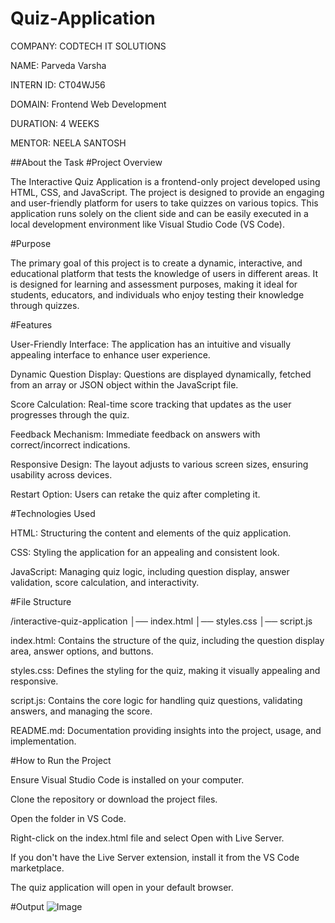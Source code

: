 # Quiz-Application
COMPANY: CODTECH IT SOLUTIONS

NAME: Parveda Varsha

INTERN ID: CT04WJ56

DOMAIN: Frontend Web Development

DURATION: 4 WEEKS

MENTOR: NEELA SANTOSH


##About the Task
#Project Overview

The Interactive Quiz Application is a frontend-only project developed using HTML, CSS, and JavaScript. The project is designed to provide an engaging and user-friendly platform for users to take quizzes on various topics. This application runs solely on the client side and can be easily executed in a local development environment like Visual Studio Code (VS Code).

#Purpose

The primary goal of this project is to create a dynamic, interactive, and educational platform that tests the knowledge of users in different areas. It is designed for learning and assessment purposes, making it ideal for students, educators, and individuals who enjoy testing their knowledge through quizzes.

#Features

User-Friendly Interface: The application has an intuitive and visually appealing interface to enhance user experience.

Dynamic Question Display: Questions are displayed dynamically, fetched from an array or JSON object within the JavaScript file.

Score Calculation: Real-time score tracking that updates as the user progresses through the quiz.

Feedback Mechanism: Immediate feedback on answers with correct/incorrect indications.

Responsive Design: The layout adjusts to various screen sizes, ensuring usability across devices.

Restart Option: Users can retake the quiz after completing it.

#Technologies Used

HTML: Structuring the content and elements of the quiz application.

CSS: Styling the application for an appealing and consistent look.

JavaScript: Managing quiz logic, including question display, answer validation, score calculation, and interactivity.

#File Structure

/interactive-quiz-application
│── index.html
│── styles.css
│── script.js

index.html: Contains the structure of the quiz, including the question display area, answer options, and buttons.

styles.css: Defines the styling for the quiz, making it visually appealing and responsive.

script.js: Contains the core logic for handling quiz questions, validating answers, and managing the score.

README.md: Documentation providing insights into the project, usage, and implementation.

#How to Run the Project

Ensure Visual Studio Code is installed on your computer.

Clone the repository or download the project files.

Open the folder in VS Code.

Right-click on the index.html file and select Open with Live Server.

If you don't have the Live Server extension, install it from the VS Code marketplace.

The quiz application will open in your default browser.

#Output
![Image](https://github.com/user-attachments/assets/0ec8999c-d84b-4184-b34e-4aa81bb0ceeb)
